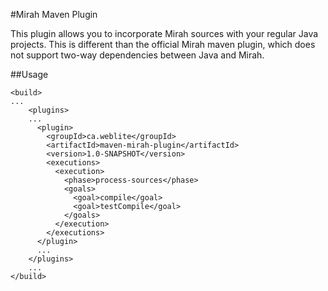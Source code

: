 #Mirah Maven Plugin

This plugin allows you to incorporate Mirah sources with your regular Java projects.  This is different than the official Mirah maven plugin, which does not support two-way dependencies between Java and Mirah.

##Usage

~~~
<build>
...
    <plugins>
    ...
      <plugin>
        <groupId>ca.weblite</groupId>
        <artifactId>maven-mirah-plugin</artifactId>
        <version>1.0-SNAPSHOT</version>
        <executions>
          <execution>
            <phase>process-sources</phase>
            <goals>
              <goal>compile</goal>
              <goal>testCompile</goal>
            </goals>
          </execution>
        </executions>
      </plugin>
      ...
    </plugins>
    ...
</build>
~~~